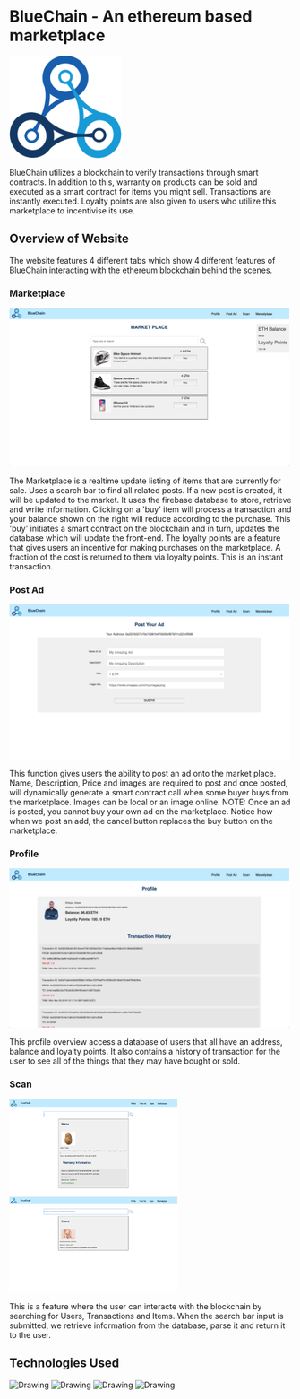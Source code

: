 # BlueChain - An ethereum based marketplace

<img src="https://github.com/asidique/Project-Blue/blob/master/public/Images/logo.png" alt="Drawing" width="200" style="text-align: center;"/>

BlueChain utilizes a blockchain to verify transactions through smart contracts. In addition to this, warranty on products can be sold and executed as a smart contract for items you might sell.
Transactions are instantly executed. Loyalty points are also given to users who utilize this marketplace to incentivise its use.


## Overview of Website

The website features 4 different tabs which show 4 different features of BlueChain interacting with the ethereum blockchain behind the scenes.

### Marketplace

<img src="https://github.com/asidique/Project-Blue/blob/master/public/Images/marketplace.png" alt="Drawing" width="500"/>

The Marketplace is a realtime update listing of items that are currently for sale. Uses a search bar to find all related posts. If a new post is created, it will 
be updated to the market. It uses the firebase database to store, retrieve and write information. Clicking on a 'buy' item will process a
transaction and your balance shown on the right will reduce according to the purchase. This 'buy' initiates a smart contract on the blockchain and
in turn, updates the database which will update the front-end. The loyalty points are a feature that gives users an incentive for making purchases on the marketplace.
A fraction of the cost is returned to them via loyalty points. This is an instant transaction.

### Post Ad

<img src="https://github.com/asidique/Project-Blue/blob/master/public/Images/ad.png" alt="Drawing" width="500"/>

This function gives users the ability to post an ad onto the market place. Name, Description, Price and images are required to post and once posted,
will dynamically generate a smart contract call when some buyer buys from the marketplace. Images can be local or an image online. NOTE: Once
an ad is posted, you cannot buy your own ad on the marketplace. Notice how when we post an add, the cancel button replaces the buy button on the marketplace.

### Profile

<img src="https://github.com/asidique/Project-Blue/blob/master/public/Images/profle.png" alt="Drawing" width="500"/>

This profile overview access a database of users that all have an address, balance and loyalty points. It also contains a history of transaction for the user
to see all of the things that they may have bought or sold.

### Scan

<img src="https://github.com/asidique/Project-Blue/blob/master/public/Images/scan1.png" alt="Drawing" width="300"/>
<img src="https://github.com/asidique/Project-Blue/blob/master/public/Images/scan2.png" alt="Drawing" width="300"/>

This is a feature where the user can interacte with the blockchain by searching for Users, Transactions and Items. When the search bar input is submitted,
we retrieve information from the database, parse it and return it to the user.

## Technologies Used
<img src="https://eternitech.com/wp-content/uploads/2016/12/ReactJS.png" alt="Drawing" width="100"/>
<img src="https://cdn.hashnode.com/res/hashnode/image/upload/w_500/v1513013358424/BJ8dgr3Zf.png" alt="Drawing" width="100"/>
<img src="https://alphabaymarket.com/wp-content/uploads/2017/05/Etherium1.jpg" alt="Drawing" width="100"/>
<img src="https://i2.wp.com/ionicacademy.com/wp-content/uploads/2017/06/firebase-circle.png?ssl=1" alt="Drawing" width="100"/>
